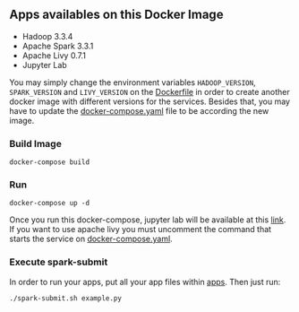 ## Apps availables on this Docker Image
- Hadoop 3.3.4
- Apache Spark 3.3.1
- Apache Livy 0.7.1
- Jupyter Lab

You may simply change the environment variables `HADOOP_VERSION`, `SPARK_VERSION` and `LIVY_VERSION` on the [Dockerfile](Dockerfile) in order to create another docker image with different versions for the services. Besides that, you may have to update the [docker-compose.yaml](docker-compose.yaml) file to be according the new image.

### Build Image
```shell
docker-compose build
```

### Run
```shell
docker-compose up -d
```
Once you run this docker-compose, jupyter lab will be available at this [link](http://localhost:8888). If you want to use apache livy you must uncomment the command that starts the service on [docker-compose.yaml](docker-compose.yaml).

### Execute spark-submit
In order to run your apps, put all your app files within [apps](apps). Then just run:
```shell
./spark-submit.sh example.py
```
